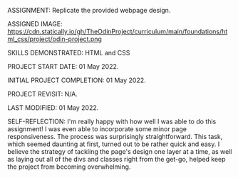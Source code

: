 ASSIGNMENT:                  Replicate the provided webpage design.

ASSIGNED IMAGE:              https://cdn.statically.io/gh/TheOdinProject/curriculum/main/foundations/html_css/project/odin-project.png

SKILLS DEMONSTRATED:         HTML and CSS


PROJECT START DATE:          01 May 2022.

INITIAL PROJECT COMPLETION:  01 May 2022.

PROJECT REVISIT:             N/A.

LAST MODIFIED:               01 May 2022.


SELF-REFLECTION:
I'm really happy with how well I was able to do this assignment! I was even able to incorporate some minor page responsiveness. The process was surprisingly straightforward. This task, which seemed daunting at first, turned out to be rather quick and easy. I believe the strategy of tackling the page's design one layer at a time, as well as laying out all of the divs and classes right from the get-go, helped keep the project from becoming overwhelming.
